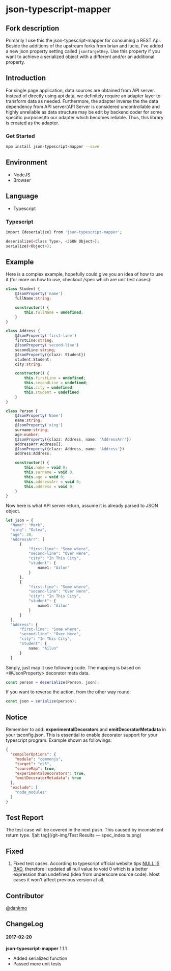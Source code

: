 # json-typescript-mapper

## Fork description
Primarily I use this the json-typescript-mapper for consuming a REST Api. Beside the additions of the upstream forks from brian and lucio, I've added a new json property setting called `jsonTargetKey`. Use this property if you want to achieve a serialized object with a different and/or an additional property.

## Introduction

For single page application, data sources are obtained from API server. Instead of directly using api data, we 
definitely require an adapter layer to transform data as needed. Furthermore, 
the adapter inverse the the data dependency from API server(API Server is considered uncontrollable and 
highly unreliable as data structure may be edit by backend coder for some specific purposes)to our adapter 
which becomes reliable. Thus, this library is created as the adapter.

### Get Started
```bash
npm install json-typescript-mapper --save
```
## Environment
* NodeJS
* Browser

## Language
* Typescript

### Typescript

```bash
import {deserialize} from 'json-typescript-mapper';

deserialize(<Class Type>, <JSON Object>);
serialize(<Object>);
```

## Example 
Here is a complex example, hopefully could give you an idea of how to use it (for more on how to use, checkout /spec which are unit test cases):

```typescript
class Student {
    @JsonProperty('name')
    fullName:string;

    constructor() {
        this.fullName = undefined;
    }
}

class Address {
    @JsonProperty('first-line')
    firstLine:string;
    @JsonProperty('second-line')
    secondLine:string;
    @JsonProperty({clazz: Student})
    student:Student;
    city:string;

    constructor() {
        this.firstLine = undefined;
        this.secondLine = undefined;
        this.city = undefined;
        this.student = undefined
    }
}

class Person {
    @JsonProperty('Name')
    name:string;
    @JsonProperty('xing')
    surname:string;
    age:number;
    @JsonProperty({clazz: Address, name: 'AddressArr'})
    addressArr:Address[];
    @JsonProperty({clazz: Address, name: 'Address'})
    address:Address;

    constructor() {
        this.name = void 0;
        this.surname = void 0;
        this.age = void 0;
        this.addressArr = void 0;
        this.address = void 0;
    }
}
```

Now here is what API server return, assume it is already parsed to JSON object.
```typescript
let json = {
  "Name": "Mark",
  "xing": "Galea",
  "age": 30,
  "AddressArr": [
      {
          "first-line": "Some where",
          "second-line": "Over Here",
          "city": "In This City",
          "student": {
              name1: "Ailun"
          }
      },
      {
          "first-line": "Some where",
          "second-line": "Over Here",
          "city": "In This City",
          "student": {
              name1: "Ailun"
          }
      }
  ],
  "Address": {
      "first-line": "Some where",
      "second-line": "Over Here",
      "city": "In This City",
      "student": {
          name: "Ailun"
      }
  }
```

Simply, just map it use following code. The mapping is based on <@JsonProperty> decorator meta data.

```typescript
const person = deserialize(Person, json);
```

If you want to reverse the action, from the other way round:

```typescript
const json = serialize(person);
```

## Notice
Remember to add: <b>experimentalDecorators</b> and <b>emitDecoratorMetadata</b> in your tsconfig.json. 
This is essential to enable decorator support for your typescript program. Example shown as followings:

```json
{
  "compilerOptions": {
    "module": "commonjs",
    "target": "es5",
    "sourceMap": true,
    "experimentalDecorators": true,
    "emitDecoratorMetadata": true
  },
  "exclude": [
    "node_modules"
  ]
}
```
## Test Report
The test case will be covered in the next push. This caused by inconsistent return type.
![alt tag](/git-img/Test Results — spec_index.ts.png)

## Fixed
1) Fixed test cases. According to typescript official website tips [NULL IS BAD](https://basarat.gitbooks.io/typescript/content/docs/tips/null.html), 
therefore I updated all null value to void 0 which is a better expression than undefined (idea from underscore source code). 
Most cases it won't affect previous version at all.

## Contributor
[@dankmo](https://github.com/dankmo)

## ChangeLog
#### 2017-02-20

**json-typescript-mapper** 1.1.1
- Added serialized function
- Passed more unit tests
